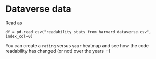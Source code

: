 # Dataverse data

Read as

```
df = pd.read_csv("readability_stats_from_harvard_dataverse.csv", index_col=0)
```

You can create a `rating` versus `year` heatmap and see how the code readability has changed (or not) over the years :-)

